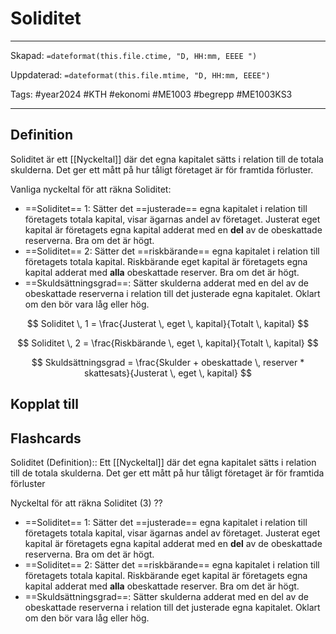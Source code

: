 # Soliditet

---

Skapad: `=dateformat(this.file.ctime, "D, HH:mm, EEEE ")`

Uppdaterad: `=dateformat(this.file.mtime, "D, HH:mm, EEEE")`

Tags: #year2024 #KTH #ekonomi #ME1003 #begrepp #ME1003KS3

---

## Definition

Soliditet är ett [[Nyckeltal]] där det egna kapitalet sätts i relation till de totala skulderna. Det ger ett mått på hur tåligt företaget är för framtida förluster.

Vanliga nyckeltal för att räkna Soliditet:

- ==Soliditet== 1: Sätter det ==justerade== egna kapitalet i relation till företagets totala kapital, visar ägarnas andel av företaget. Justerat eget kapital är företagets egna kapital adderat med en **del** av de obeskattade reserverna. Bra om det är högt.
- ==Soliditet== 2: Sätter det ==riskbärande== egna kapitalet i relation till företagets totala kapital. Riskbärande eget kapital är företagets egna kapital adderat med **alla** obeskattade reserver. Bra om det är högt.
- ==Skuldsättningsgrad==: Sätter skulderna adderat med en del av de obeskattade reserverna i relation till det justerade egna kapitalet. Oklart om den bör vara låg eller hög.

$$
Soliditet \, 1 = \frac{Justerat \, eget \, kapital}{Totalt \, kapital}
$$

$$
Soliditet \, 2 = \frac{Riskbärande \, eget \, kapital}{Totalt \, kapital}
$$

$$
Skuldsättningsgrad = \frac{Skulder + obeskattade \, reserver * skattesats}{Justerat \, eget \, kapital}
$$

## Kopplat till

## Flashcards

Soliditet (Definition):: Ett [[Nyckeltal]] där det egna kapitalet sätts i relation till de totala skulderna. Det ger ett mått på hur tåligt företaget är för framtida förluster
<!--SR:!2024-03-21,13,288!2024-03-20,12,288-->

Nyckeltal för att räkna Soliditet (3)
??
- ==Soliditet== 1: Sätter det ==justerade== egna kapitalet i relation till företagets totala kapital, visar ägarnas andel av företaget. Justerat eget kapital är företagets egna kapital adderat med en **del** av de obeskattade reserverna. Bra om det är högt.
- ==Soliditet== 2: Sätter det ==riskbärande== egna kapitalet i relation till företagets totala kapital. Riskbärande eget kapital är företagets egna kapital adderat med **alla** obeskattade reserver. Bra om det är högt.
- ==Skuldsättningsgrad==: Sätter skulderna adderat med en del av de obeskattade reserverna i relation till det justerade egna kapitalet. Oklart om den bör vara låg eller hög.
<!--SR:!2024-03-09,3,250!2024-03-11,6,268-->
